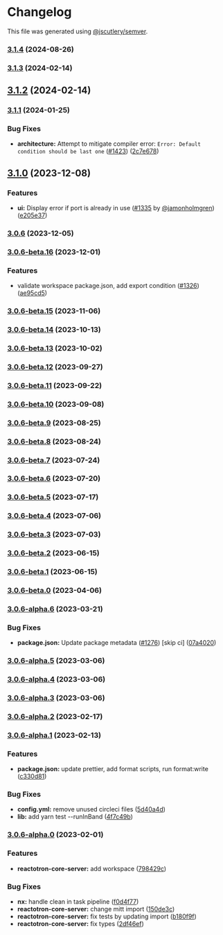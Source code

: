# Changelog

This file was generated using [@jscutlery/semver](https://github.com/jscutlery/semver).

### [3.1.4](https://github.com/infinitered/reactotron/compare/reactotron-core-server@3.1.3...reactotron-core-server@3.1.4) (2024-08-26)

### [3.1.3](https://github.com/infinitered/reactotron/compare/reactotron-core-server@3.1.2...reactotron-core-server@3.1.3) (2024-02-14)

## [3.1.2](https://github.com/infinitered/reactotron/compare/reactotron-core-server@3.1.1...reactotron-core-server@3.1.2) (2024-02-14)

### [3.1.1](https://github.com/infinitered/reactotron/compare/reactotron-core-server@3.1.0...reactotron-core-server@3.1.1) (2024-01-25)


### Bug Fixes

* **architecture:** Attempt to mitigate compiler error: `Error: Default condition should be last one` ([#1423](https://github.com/infinitered/reactotron/issues/1423)) ([2c7e678](https://github.com/infinitered/reactotron/commit/2c7e678e5afaea79cd01f4ab6e90bd67339fc80a))

## [3.1.0](https://github.com/infinitered/reactotron/compare/reactotron-core-server@3.0.6...reactotron-core-server@3.1.0) (2023-12-08)


### Features

* **ui:** Display error if port is already in use ([#1335](https://github.com/infinitered/reactotron/issues/1335) by [@jamonholmgren](https://github.com/jamonholmgren)) ([e205e37](https://github.com/infinitered/reactotron/commit/e205e3704b5378b1807d781f7ba5ba3338dc7ff7))

### [3.0.6](https://github.com/infinitered/reactotron/compare/reactotron-core-server@3.0.6-beta.16...reactotron-core-server@3.0.6) (2023-12-05)

### [3.0.6-beta.16](https://github.com/infinitered/reactotron/compare/reactotron-core-server@3.0.6-beta.15...reactotron-core-server@3.0.6-beta.16) (2023-12-01)


### Features

* validate workspace package.json, add export condition ([#1326](https://github.com/infinitered/reactotron/issues/1326)) ([ae95cd5](https://github.com/infinitered/reactotron/commit/ae95cd536de187ede034e5183ceeb812f356d273))

### [3.0.6-beta.15](https://github.com/infinitered/reactotron/compare/reactotron-core-server@3.0.6-beta.14...reactotron-core-server@3.0.6-beta.15) (2023-11-06)

### [3.0.6-beta.14](https://github.com/infinitered/reactotron/compare/reactotron-core-server@3.0.6-beta.13...reactotron-core-server@3.0.6-beta.14) (2023-10-13)

### [3.0.6-beta.13](https://github.com/infinitered/reactotron/compare/reactotron-core-server@3.0.6-beta.12...reactotron-core-server@3.0.6-beta.13) (2023-10-02)

### [3.0.6-beta.12](https://github.com/infinitered/reactotron/compare/reactotron-core-server@3.0.6-beta.11...reactotron-core-server@3.0.6-beta.12) (2023-09-27)

### [3.0.6-beta.11](https://github.com/infinitered/reactotron/compare/reactotron-core-server@3.0.6-beta.10...reactotron-core-server@3.0.6-beta.11) (2023-09-22)

### [3.0.6-beta.10](https://github.com/infinitered/reactotron/compare/reactotron-core-server@3.0.6-beta.9...reactotron-core-server@3.0.6-beta.10) (2023-09-08)

### [3.0.6-beta.9](https://github.com/infinitered/reactotron/compare/reactotron-core-server@3.0.6-beta.8...reactotron-core-server@3.0.6-beta.9) (2023-08-25)

### [3.0.6-beta.8](https://github.com/infinitered/reactotron/compare/reactotron-core-server@3.0.6-beta.7...reactotron-core-server@3.0.6-beta.8) (2023-08-24)

### [3.0.6-beta.7](https://github.com/infinitered/reactotron/compare/reactotron-core-server@3.0.6-beta.6...reactotron-core-server@3.0.6-beta.7) (2023-07-24)

### [3.0.6-beta.6](https://github.com/infinitered/reactotron/compare/reactotron-core-server@3.0.6-beta.5...reactotron-core-server@3.0.6-beta.6) (2023-07-20)

### [3.0.6-beta.5](https://github.com/infinitered/reactotron/compare/reactotron-core-server@3.0.6-beta.4...reactotron-core-server@3.0.6-beta.5) (2023-07-17)

### [3.0.6-beta.4](https://github.com/infinitered/reactotron/compare/reactotron-core-server@3.0.6-beta.3...reactotron-core-server@3.0.6-beta.4) (2023-07-06)

### [3.0.6-beta.3](https://github.com/infinitered/reactotron/compare/reactotron-core-server@3.0.6-beta.2...reactotron-core-server@3.0.6-beta.3) (2023-07-03)

### [3.0.6-beta.2](https://github.com/infinitered/reactotron/compare/reactotron-core-server@3.0.6-beta.1...reactotron-core-server@3.0.6-beta.2) (2023-06-15)

### [3.0.6-beta.1](https://github.com/infinitered/reactotron/compare/reactotron-core-server@3.0.6-beta.0...reactotron-core-server@3.0.6-beta.1) (2023-06-15)

### [3.0.6-beta.0](https://github.com/infinitered/reactotron/compare/reactotron-core-server@3.0.6-alpha.6...reactotron-core-server@3.0.6-beta.0) (2023-04-06)

### [3.0.6-alpha.6](https://github.com/infinitered/reactotron/compare/reactotron-core-server@3.0.6-alpha.5...reactotron-core-server@3.0.6-alpha.6) (2023-03-21)


### Bug Fixes

* **package.json:** Update package metadata ([#1276](https://github.com/infinitered/reactotron/issues/1276)) [skip ci] ([07a4020](https://github.com/infinitered/reactotron/commit/07a4020bf528de100a9191bd92a92d835d5ccaa7))

### [3.0.6-alpha.5](https://github.com/infinitered/reactotron/compare/reactotron-core-server@3.0.6-alpha.4...reactotron-core-server@3.0.6-alpha.5) (2023-03-06)

### [3.0.6-alpha.4](https://github.com/infinitered/reactotron/compare/reactotron-core-server@3.0.6-alpha.3...reactotron-core-server@3.0.6-alpha.4) (2023-03-06)

### [3.0.6-alpha.3](https://github.com/infinitered/reactotron/compare/reactotron-core-server@3.0.6-alpha.2...reactotron-core-server@3.0.6-alpha.3) (2023-03-06)

### [3.0.6-alpha.2](https://github.com/infinitered/reactotron/compare/reactotron-core-server@3.0.6-alpha.1...reactotron-core-server@3.0.6-alpha.2) (2023-02-17)

### [3.0.6-alpha.1](https://github.com/infinitered/reactotron/compare/reactotron-core-server@3.0.6-alpha.0...reactotron-core-server@3.0.6-alpha.1) (2023-02-13)


### Features

* **package.json:** update prettier, add format scripts, run format:write ([c330d81](https://github.com/infinitered/reactotron/commit/c330d81426c3f6f371a29a8a00ba9d1d6ce2d97a))


### Bug Fixes

* **config.yml:** remove unused circleci files ([5d40a4d](https://github.com/infinitered/reactotron/commit/5d40a4ddba0b5ac8759216152000f54158d32669))
* **lib:** add yarn test --runInBand ([4f7c49b](https://github.com/infinitered/reactotron/commit/4f7c49bc1ab8074fedbb3285f66d603aefa3d09f))

### [3.0.6-alpha.0](https://github.com/infinitered/reactotron/compare/reactotron-core-server@3.0.5...reactotron-core-server@3.0.6-alpha.0) (2023-02-01)


### Features

* **reactotron-core-server:** add workspace ([798429c](https://github.com/infinitered/reactotron/commit/798429ca5974162f4ebf5044c534fa999f2f075f))


### Bug Fixes

* **nx:** handle clean in task pipeline ([f0d4f77](https://github.com/infinitered/reactotron/commit/f0d4f77c6e4e903836f2b32bd5234f7b611028d1))
* **reactotron-core-server:** change mitt import ([150de3c](https://github.com/infinitered/reactotron/commit/150de3c5a6711605bced0903de2c4ac2723b4e2c))
* **reactotron-core-server:** fix tests by updating import ([b180f9f](https://github.com/infinitered/reactotron/commit/b180f9f70c2b1259c345ba78190eb0c927b6ec14))
* **reactotron-core-server:** fix types ([2df46ef](https://github.com/infinitered/reactotron/commit/2df46ef065e72e174fbac22cd76ac54d038cf50d))
